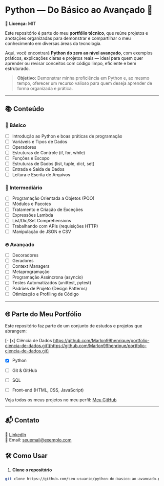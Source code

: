 # Python — Do Básico ao Avançado 🐍
📄 **Licença:** MIT  

Este repositório é parte do meu **portfólio técnico**, que reúne projetos e anotações organizadas para demonstrar e compartilhar o meu conhecimento em diversas áreas da tecnologia.  

Aqui, você encontrará **Python do zero ao nível avançado**, com exemplos práticos, explicações claras e projetos reais — ideal para quem quer aprender ou revisar conceitos com código limpo, eficiente e bem estruturado.

> **Objetivo:** Demonstrar minha proficiência em Python e, ao mesmo tempo, oferecer um recurso valioso para quem deseja aprender de forma organizada e prática.

---

## 📚 Conteúdo

### 🏁 Básico
- [ ] Introdução ao Python e boas práticas de programação
- [ ] Variáveis e Tipos de Dados
- [ ] Operadores
- [ ] Estruturas de Controle (if, for, while)
- [ ] Funções e Escopo
- [ ] Estruturas de Dados (list, tuple, dict, set)
- [ ] Entrada e Saída de Dados
- [ ] Leitura e Escrita de Arquivos

### 🚀 Intermediário
- [ ] Programação Orientada a Objetos (POO)
- [ ] Módulos e Pacotes
- [ ] Tratamento e Criação de Exceções
- [ ] Expressões Lambda
- [ ] List/Dic/Set Comprehensions
- [ ] Trabalhando com APIs (requisições HTTP)
- [ ] Manipulação de JSON e CSV

### 🔥 Avançado
- [ ] Decoradores
- [ ] Geradores
- [ ] Context Managers
- [ ] Metaprogramação
- [ ] Programação Assíncrona (asyncio)
- [ ] Testes Automatizados (unittest, pytest)
- [ ] Padrões de Projeto (Design Patterns)
- [ ] Otimização e Profiling de Código

---


## 🌐 Parte do Meu Portfólio

Este repositório faz parte de um conjunto de estudos e projetos que abrangem:

[- [x] Ciência de Dados https://github.com/Marlon99henrique/portfolio-ciencia-de-dados.git](https://github.com/Marlon99henrique/portfolio-ciencia-de-dados.git)
- [x] Python
- [ ] Git & GitHub
- [ ] SQL
- [ ] Front-end (HTML, CSS, JavaScript)


Veja todos os meus projetos no meu perfil: [Meu GitHub](https://github.com/seu-usuario)

---

## 📬 Contato

💼 [LinkedIn](https://www.linkedin.com/in/seu-perfil)  
📧 Email: seuemail@exemplo.com

## 🛠️ Como Usar

1. **Clone o repositório**

```bash
git clone https://github.com/seu-usuario/python-do-basico-ao-avancado.git


